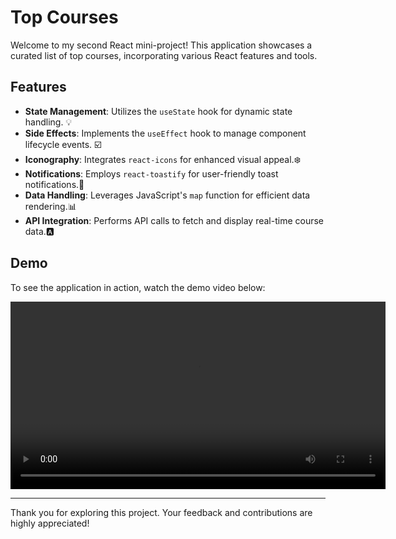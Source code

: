 # Top Courses

Welcome to my second React mini-project! This application showcases a curated list of top courses, incorporating various React features and tools.

## Features

- **State Management**: Utilizes the `useState` hook for dynamic state handling. 💡
- **Side Effects**: Implements the `useEffect` hook to manage component lifecycle events. ☑️
- **Iconography**: Integrates `react-icons` for enhanced visual appeal.❄️
- **Notifications**: Employs `react-toastify` for user-friendly toast notifications.🔔
- **Data Handling**: Leverages JavaScript's `map` function for efficient data rendering.📊
- **API Integration**: Performs API calls to fetch and display real-time course data.🅰️

## Demo

To see the application in action, watch the demo video below:

<div align="center">
  <video src="https://github.com/user-attachments/assets/3bfef40b-ed11-47a2-bba0-67c9f0fe0289" width="600" controls>
  </video>
</div>


---

Thank you for exploring this project. Your feedback and contributions are highly appreciated!
